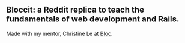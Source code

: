  ## Bloccit: a Reddit replica to teach the fundamentals of web development and Rails.
 
 Made with my mentor, Christine Le at [Bloc](http://bloc.io).